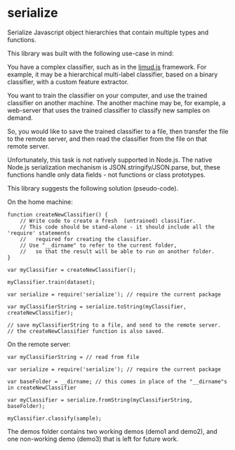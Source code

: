 serialize
=========

Serialize Javascript object hierarchies that contain multiple types and functions.

This library was built with the following use-case in mind:

You have a complex classifier, such as in the [limud.js](https://github.com/erelsgl/limdu) framework. 
For example, it may be a hierarchical multi-label classifier, based on a binary classifier, with a custom feature extractor.

You want to train the classifier on your computer, and use the trained classifier on another machine.
The another machine may be, for example, a web-server that uses the trained classifier to classify new
samples on demand. 

So, you would like to save the trained classifier to a file, then transfer the file to the remote server,
and then read the classifier from the file on that remote server.

Unfortunately, this task is not natively supported in Node.js. The native Node.js serialization
mechanism is JSON.stringify/JSON.parse, but, these functions handle only data fields - not functions 
or class prototypes.

This library suggests the following solution (pseudo-code).

On the home machine:

	function createNewClassifier() {
		// Write code to create a fresh  (untrained) classifier.
		// This code should be stand-alone - it should include all the 'require' statements
		//   required for creating the classifier.
		// Use "__dirname" to refer to the current folder, 
		//   so that the result will be able to run on another folder. 
	}
	
	var myClassifier = createNewClassifier();

	myClassifier.train(dataset);
	
	var serialize = require('serialize'); // require the current package
	
	var myClassifierString = serialize.toString(myClassifier, createNewClassifier);
	
	// save myClassifierString to a file, and send to the remote server.
	// the createNewClassifier function is also saved.

On the remote server:

	var myClassifierString = // read from file
	
	var serialize = require('serialize'); // require the current package

	var baseFolder = __dirname; // this comes in place of the "__dirname"s in createNewClassifier 

	var myClassifier = serialize.fromString(myClassifierString, baseFolder);
	
	myClassifier.classify(sample);

The demos folder contains two working demos (demo1 and demo2), and one non-working demo (demo3) that is left for future work.